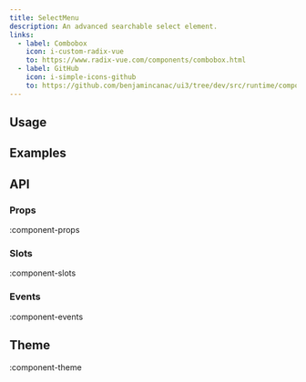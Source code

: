 ```yaml
---
title: SelectMenu
description: An advanced searchable select element.
links:
  - label: Combobox
    icon: i-custom-radix-vue
    to: https://www.radix-vue.com/components/combobox.html
  - label: GitHub
    icon: i-simple-icons-github
    to: https://github.com/benjamincanac/ui3/tree/dev/src/runtime/components/SelectMenu.vue
---
```


## Usage

## Examples

## API

### Props

:component-props

### Slots

:component-slots

### Events

:component-events

## Theme

:component-theme
